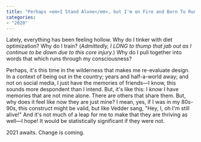 ```yaml
---
title: "Perhaps <em>I Stand Alone</em>, but I'm on Fire and Born To Run!"
categories:
- "2020"
---
```


Lately, everything has been feeling hollow.  Why do I tinker with diet optimization?  Why do I train? (*Admittedly, I LONG to thump that jab out as I continue to be down due to this core injury.*)  Why do I pull together into words that which runs through my consciousness?  

Perhaps, it's this time in the wilderness that makes me re-evaluate design.  In a context of being out in the country; years and half-a-world away; and not on social media, I just have the memories of friends—I know, this sounds more despondent than I intend.  But, it's like this:  I *know* I have memories that are not mine alone.  There are others that share them.  But, why does it feel like now they are just mine?  I mean, yes, if I was in my 80s-90s, this construct might be valid, but like Vedder sang, "Hey, I, oh I'm still alive!" And it's not much of a leap for me to make that they are thriving as well—I hope!  It would be statistically significant if they were not.

2021 awaits.  Change is coming. 

